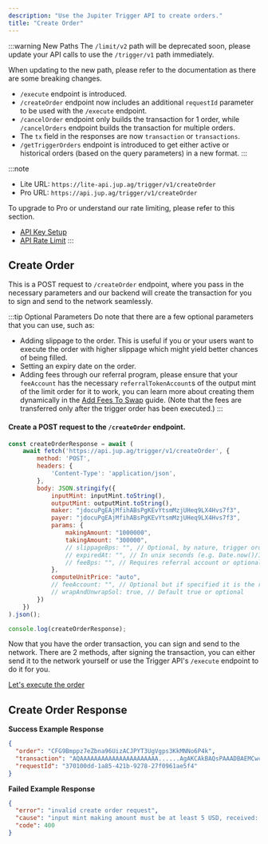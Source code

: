 ```yaml
---
description: "Use the Jupiter Trigger API to create orders."
title: "Create Order"
---
```


<head>
    <title>Create Order</title>
    <meta name="twitter:card" content="summary" />
</head>

:::warning New Paths
The `/limit/v2` path will be deprecated soon, please update your API calls to use the `/trigger/v1` path immediately.

When updating to the new path, please refer to the documentation as there are some breaking changes.
- `/execute` endpoint is introduced.
- `/createOrder` endpoint now includes an additional `requestId` parameter to be used with the `/execute` endpoint.
- `/cancelOrder` endpoint only builds the transaction for 1 order, while `/cancelOrders` endpoint builds the transaction for multiple orders.
- The `tx` field in the responses are now `transaction` or `transactions`.
- `/getTriggerOrders` endpoint is introduced to get either active or historical orders (based on the query parameters) in a new format.
:::



:::note
- Lite URL: `https://lite-api.jup.ag/trigger/v1/createOrder`
- Pro URL: `https://api.jup.ag/trigger/v1/createOrder`

To upgrade to Pro or understand our rate limiting, please refer to this section.
- [API Key Setup](/docs/api-setup)
- [API Rate Limit](/docs/api-rate-limit)
:::

## Create Order

This is a POST request to `/createOrder` endpoint, where you pass in the necessary parameters and our backend will create the transaction for you to sign and send to the network seamlessly.

:::tip Optional Parameters
Do note that there are a few optional parameters that you can use, such as:

- Adding slippage to the order. This is useful if you or your users want to execute the order with higher slippage which might yield better chances of being filled.
- Setting an expiry date on the order.
- Adding fees through our referral program, please ensure that your `feeAccount` has the necessary `referralTokenAccount`s of the output mint of the limit order for it to work, you can learn more about creating them dynamically in the [Add Fees To Swap](../100-swap-api/4-add-fees-to-swap.md) guide. (Note that the fees are transferred only after the trigger order has been executed.)
:::

#### Create a POST request to the `/createOrder` endpoint.

```jsx
const createOrderResponse = await (
    await fetch('https://api.jup.ag/trigger/v1/createOrder', {
        method: 'POST',
        headers: {
            'Content-Type': 'application/json',
        },
        body: JSON.stringify({
            inputMint: inputMint.toString(),
            outputMint: outputMint.toString(),
            maker: "jdocuPgEAjMfihABsPgKEvYtsmMzjUHeq9LX4Hvs7f3",
            payer: "jdocuPgEAjMfihABsPgKEvYtsmMzjUHeq9LX4Hvs7f3",
            params: {
                makingAmount: "1000000",
                takingAmount: "300000",
                // slippageBps: "", // Optional, by nature, trigger orders execute with 0 slippage
                // expiredAt: "", // In unix seconds (e.g. Date.now()/1_000) or optional
                // feeBps: "", // Requires referral account or optional
            },
            computeUnitPrice: "auto",
            // feeAccount: "", // Optional but if specified it is the referral token account of the output mint
            // wrapAndUnwrapSol: true, // Default true or optional
        })
    })
).json();

console.log(createOrderResponse);
```

Now that you have the order transaction, you can sign and send to the network. There are 2 methods, after signing the transaction, you can either send it to the network yourself or use the Trigger API's `/execute` endpoint to do it for you.

[Let's execute the order](/docs/trigger-api/execute-order)

## Create Order Response

**Success Example Response**

```json
{
  "order": "CFG9Bmppz7eZbna96UizACJPYT3UgVgps3KkMNNo6P4k",
  "transaction": "AQAAAAAAAAAAAAAAAAAAAAAA......AgAKCAkBAQsPAAADBAEMCwcKCQkIBg0LIoVuSq9wn/WfdskdmHlfUulAQg8AAAAAAICpAwAAAAAAAAAJAwEAAAEJAA==",
  "requestId": "370100dd-1a85-421b-9278-27f0961ae5f4"
}
```

**Failed Example Response**

```json
{
  "error": "invalid create order request",
  "cause": "input mint making amount must be at least 5 USD, received: 2",
  "code": 400
}
```
